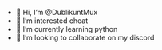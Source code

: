 - 👋 Hi, I’m @DublikuntMux
- 👀 I’m interested cheat
- 🌱 I’m currently learning python
- 💞️ I’m looking to collaborate on my discord
